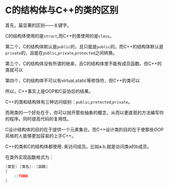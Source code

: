 ﻿# C的结构体与C++的类的区别

首先，最显著的区别——关键字。

C的结构体使用的是`struct`,而C++的类使用的是`class`。

第二个，C的结构体默认是`public`的，且只能是`public`的。而C++的结构体默认是`private`的，且能在`public`,`private`,`protected`之间转换。

第三个，C的结构体没有所谓的继承，且C的结构体里不能有成员函数。但C++的类就可以

第四个，C的结构体不可以有virtual,static等修饰符，但C++的类可以

所以，C++事实上是OOP和C妥协后的结果。

C++的类和结构体有三种访问级别：`public`,`protected`,`private`。

而用类的一个好处在于，你可以抛开那些抽象的概念，从而以更直观的方法编写你的程序。同时提高代码的复用性。

C设计结构体的目的在于提供一个元素集合。而C++设计类的目的在于使那些OOP风格的人能够更加容易的上手C++。

C++的类和C的结构体都使用`.`来访问成员。比如a.b,就是访问类a的b成员。

在类外实现函数格式为：

```cpp
[类型] [类名]::[函数]
{
    //TODO
} 
```
